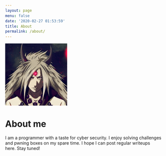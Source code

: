```yaml
---
layout: page
menu: false
date: '2020-02-27 01:53:59'
title: About
permalink: /about/
---
```


<img class="img-rounded" src="/assets/img/uploads/madara_avatar.jpg" alt="trollzorftw" width="200">

# About me
I am a programmer with a taste for cyber security. I enjoy solving challenges and pwning boxes on my spare time. I hope I can post regular writeups here. Stay tuned!

